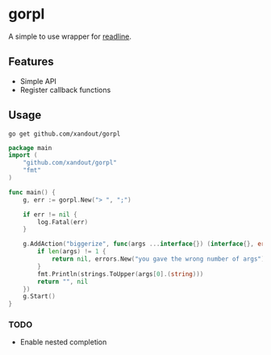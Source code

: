# gorpl

A simple to use wrapper for [readline](https://github.com/chzyer/readline).

## Features

* Simple API
* Register callback functions

## Usage

`go get github.com/xandout/gorpl`

```go
package main
import (
    "github.com/xandout/gorpl"
    "fmt"
)

func main() {
    g, err := gorpl.New("> ", ";")

    if err != nil {
        log.Fatal(err)
    }

    g.AddAction("biggerize", func(args ...interface{}) (interface{}, error) {
		if len(args) != 1 {
			return nil, errors.New("you gave the wrong number of args")
		}
		fmt.Println(strings.ToUpper(args[0].(string)))
		return "", nil
    })
    g.Start()
}

```



### TODO

* Enable nested completion


